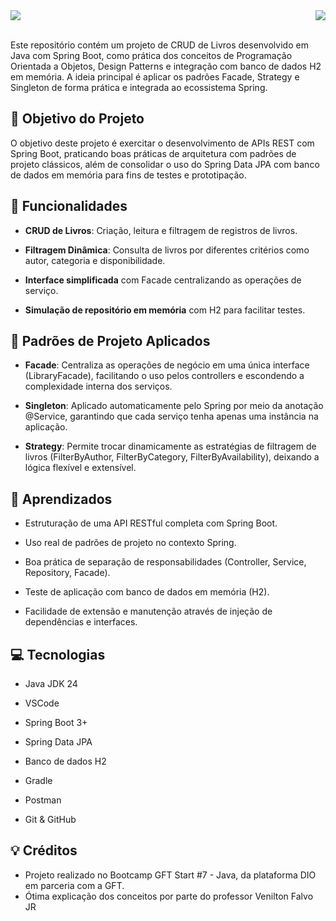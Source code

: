 <img src="https://raw.githubusercontent.com/dsbfelipe/readme-banners/main/images/dio.png">
<img align="right" src="https://img.shields.io/badge/java-%23ED8B00.svg?style=for-the-badge&logo=openjdk&logoColor=white">

<br>
<br>

Este repositório contém um projeto de CRUD de Livros desenvolvido em Java com Spring Boot, como prática dos conceitos de Programação Orientada a Objetos, Design Patterns e integração com banco de dados H2 em memória. A ideia principal é aplicar os padrões Facade, Strategy e Singleton de forma prática e integrada ao ecossistema Spring.

## 📝 Objetivo do Projeto

O objetivo deste projeto é exercitar o desenvolvimento de APIs REST com Spring Boot, praticando boas práticas de arquitetura com padrões de projeto clássicos, além de consolidar o uso do Spring Data JPA com banco de dados em memória para fins de testes e prototipação.

## 🔧 Funcionalidades

- **CRUD de Livros**: Criação, leitura e filtragem de registros de livros.

- **Filtragem Dinâmica**: Consulta de livros por diferentes critérios como autor, categoria e disponibilidade.

- **Interface simplificada** com Facade centralizando as operações de serviço.

- **Simulação de repositório em memória** com H2 para facilitar testes.

## 📐 Padrões de Projeto Aplicados

- **Facade**: Centraliza as operações de negócio em uma única interface (LibraryFacade), facilitando o uso pelos controllers e escondendo a complexidade interna dos serviços.

- **Singleton**: Aplicado automaticamente pelo Spring por meio da anotação @Service, garantindo que cada serviço tenha apenas uma instância na aplicação.

- **Strategy**: Permite trocar dinamicamente as estratégias de filtragem de livros (FilterByAuthor, FilterByCategory, FilterByAvailability), deixando a lógica flexível e extensível.

## 📖 Aprendizados

- Estruturação de uma API RESTful completa com Spring Boot.

- Uso real de padrões de projeto no contexto Spring.

- Boa prática de separação de responsabilidades (Controller, Service, Repository, Facade).

- Teste de aplicação com banco de dados em memória (H2).

- Facilidade de extensão e manutenção através de injeção de dependências e interfaces.

## 💻 Tecnologias

- Java JDK 24

- VSCode

- Spring Boot 3+

- Spring Data JPA

- Banco de dados H2

- Gradle

- Postman

- Git & GitHub

## 💡 Créditos

- Projeto realizado no Bootcamp GFT Start #7 - Java, da plataforma DIO em parceria com a GFT.
- Ótima explicação dos conceitos por parte do professor Venilton Falvo JR
